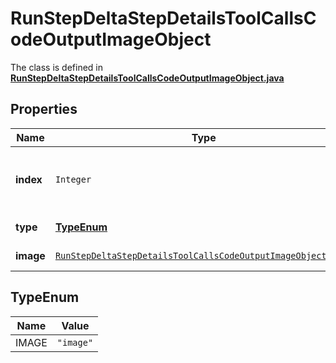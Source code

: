 

# RunStepDeltaStepDetailsToolCallsCodeOutputImageObject

The class is defined in **[RunStepDeltaStepDetailsToolCallsCodeOutputImageObject.java](../../src/main/java/org/openapitools/model/RunStepDeltaStepDetailsToolCallsCodeOutputImageObject.java)**

## Properties

Name | Type | Description | Notes
------------ | ------------- | ------------- | -------------
**index** | `Integer` | The index of the output in the outputs array. | 
**type** | [**TypeEnum**](#TypeEnum) | Always &#x60;image&#x60;. | 
**image** | [`RunStepDeltaStepDetailsToolCallsCodeOutputImageObjectImage`](RunStepDeltaStepDetailsToolCallsCodeOutputImageObjectImage.md) |  |  [optional property]


## TypeEnum

Name | Value
---- | -----
IMAGE | `"image"`




